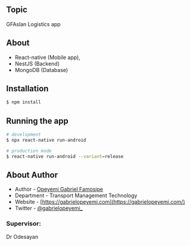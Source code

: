 ## Topic
GFAslan Logistics app

## About
- React-native (Mobile app), 
- NestJS (Backend)
- MongoDB (Database)


## Installation

```bash
$ npm install
```

## Running the app

```bash
# development
$ npx react-native run-android

# production mode
$ react-native run-android --variant=release
```

## About Author

- Author - [Opeyemi Gabriel Famosipe](https://gabrielopeyemi.com/)
- Department - Transport Management Technology
- Website - [https://gabrielopeyemi.com](https://gabrielopeyemi.com/)
- Twitter - [@gabrielopeyemi_](https://twitter.com/gabrielopeyemi_)

### Supervisor:
 Dr Odesayan

